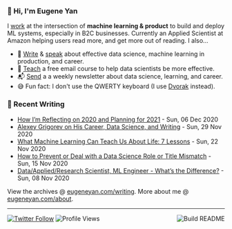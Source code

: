 ### 👋 Hi, I'm Eugene Yan

I [work](https://eugeneyan.com/about/) at the intersection of **machine learning & product** to build and deploy ML systems, especially in B2C businesses. Currently an Applied Scientist at Amazon helping users read more, and get more out of reading. I also...

- 📝 [Write](https://eugeneyan.com/writing/) & [speak](https://eugeneyan.com/speaking/) about effective data science, machine learning in production, and career.
- 🧠 [Teach](https://eugeneyan.com/resources/) a free email course to help data scientists be more effective.
- 📬 [Send](https://eugeneyan.com/subscribe/) a a weekly newsletter about data science, learning, and career.
- 😅 Fun fact: I don't use the QWERTY keyboard (I use [Dvorak](https://en.wikipedia.org/wiki/Dvorak_keyboard_layout) instead).

### 📝 Recent Writing

<!-- writing starts -->
* [How I’m Reflecting on 2020 and Planning for 2021](https://eugeneyan.com//writing/how-i-reflect-and-plan/) - Sun, 06 Dec 2020
* [Alexey Grigorev on His Career, Data Science, and Writing](https://eugeneyan.com//writing/informal-mentors-alexey-grigorev/) - Sun, 29 Nov 2020
* [What Machine Learning Can Teach Us About Life: 7 Lessons](https://eugeneyan.com//writing/life-lessons-from-machine-learning/) - Sun, 22 Nov 2020
* [How to Prevent or Deal with a Data Science Role or Title Mismatch](https://eugeneyan.com//writing/role-title-mismatch/) - Sun, 15 Nov 2020
* [Data/Applied/Research Scientist, ML Engineer - What’s the Difference?](https://eugeneyan.com//writing/data-science-roles/) - Sun, 08 Nov 2020
<!-- writing ends -->

View the archives @ [eugeneyan.com/writing](https://eugeneyan.com/writing/). More about me @ [eugeneyan.com/about](https://eugeneyan.com/about/).

---
[![Twitter Follow](https://img.shields.io/twitter/follow/eugeneyan?label=Follow&style=social)](https://twitter.com/eugeneyan) ![Profile Views](https://gpvc.arturio.dev/eugeneyan)<a href="https://github.com/eugeneyan/eugeneyan/actions"><img src="https://github.com/eugeneyan/eugeneyan/workflows/Build%20README/badge.svg?branch=master" align="right" alt="Build README"></a>
